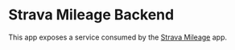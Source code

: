 # Strava Mileage Backend

This app exposes a service consumed by the [Strava Mileage](https://github.com/kahnjw/stravamileage) app.
